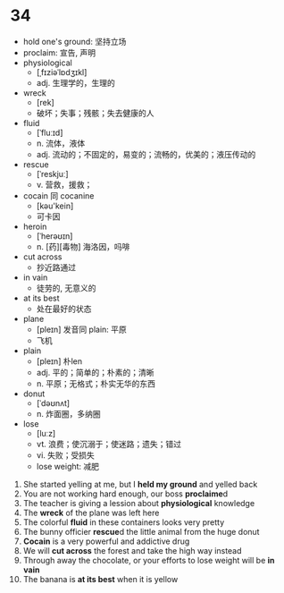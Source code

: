 # 34

- hold one's ground: 坚持立场
- proclaim: 宣告, 声明
- physiological
  - [ˌfɪziəˈlɒdʒɪkl]
  - adj. 生理学的，生理的
- wreck
  - [rek]
  - 破坏；失事；残骸；失去健康的人
- fluid
  - [ˈfluːɪd]
  - n. 流体，液体
  - adj. 流动的；不固定的，易变的；流畅的，优美的；液压传动的
- rescue
  - [ˈreskjuː]
  - v. 营救，援救；
- cocain 同 cocanine
  - [kəu'kein]
  - 可卡因
- heroin
  - [ˈherəʊɪn]
  - n. [药][毒物] 海洛因，吗啡
- cut across
  - 抄近路通过
- in vain
  - 徒劳的, 无意义的
- at its best
  - 处在最好的状态
- plane
  - [pleɪn] 发音同 plain: 平原
  - 飞机
- plain
  - [pleɪn] 朴len
  - adj. 平的；简单的；朴素的；清晰
  - n. 平原；无格式；朴实无华的东西
- donut
  - [ˈdəʊnʌt]
  - n. 炸面圈，多纳圈
- lose
  - [luːz]
  - vt. 浪费；使沉溺于；使迷路；遗失；错过
  - vi. 失败；受损失
  - lose weight: 减肥

1. She started yelling at me, but I **held my ground** and yelled back
2. You are not working hard enough, our boss **proclaime**d
3. The teacher is giving a lession about **physiological** knowledge
4. The **wreck** of the plane was left here
5. The colorful **fluid** in these containers looks very pretty
6. The bunny officier **rescue**d the little animal from the huge donut
7. **Cocain** is a very powerful and addictive drug
8. We will **cut across** the forest and take the high way instead
9. Through away the chocolate, or your efforts to lose weight will be **in vain**
10. The banana is **at its best** when it is yellow